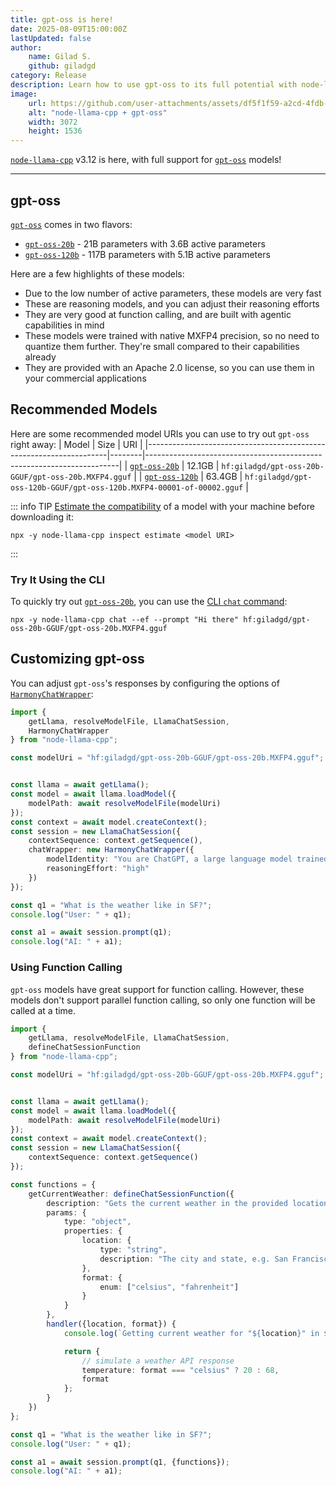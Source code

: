 ```yaml
---
title: gpt-oss is here!
date: 2025-08-09T15:00:00Z
lastUpdated: false
author:
    name: Gilad S.
    github: giladgd
category: Release
description: Learn how to use gpt-oss to its full potential with node-llama-cpp
image:
    url: https://github.com/user-attachments/assets/df5f1f59-a2cd-4fdb-b60c-3214f4a1584b
    alt: "node-llama-cpp + gpt-oss"
    width: 3072
    height: 1536
---
```

[`node-llama-cpp`](https://node-llama-cpp.withcat.ai) v3.12 is here, with full support for [`gpt-oss`](https://huggingface.co/openai/gpt-oss-20b) models!

---

## gpt-oss
[`gpt-oss`](https://huggingface.co/openai/gpt-oss-20b) comes in two flavors:
* [`gpt-oss-20b`](https://huggingface.co/openai/gpt-oss-20b) - 21B parameters with 3.6B active parameters
* [`gpt-oss-120b`](https://huggingface.co/openai/gpt-oss-120b) - 117B parameters with 5.1B active parameters

Here are a few highlights of these models:
* Due to the low number of active parameters, these models are very fast
* These are reasoning models, and you can adjust their reasoning efforts
* They are very good at function calling, and are built with agentic capabilities in mind
* These models were trained with native MXFP4 precision, so no need to quantize them further.
  They're small compared to their capabilities already
* They are provided with an Apache 2.0 license, so you can use them in your commercial applications


## Recommended Models
Here are some recommended model URIs you can use to try out `gpt-oss` right away:
| Model                                                              | Size   | URI                                                                   |
|--------------------------------------------------------------------|--------|-----------------------------------------------------------------------|
| [`gpt-oss-20b`](https://huggingface.co/giladgd/gpt-oss-20b-GGUF)   | 12.1GB | `hf:giladgd/gpt-oss-20b-GGUF/gpt-oss-20b.MXFP4.gguf`                  |
| [`gpt-oss-120b`](https://huggingface.co/giladgd/gpt-oss-120b-GGUF) | 63.4GB | `hf:giladgd/gpt-oss-120b-GGUF/gpt-oss-120b.MXFP4-00001-of-00002.gguf` |

::: info TIP
[Estimate the compatibility](../cli/inspect/estimate.md) of a model with your machine before downloading it:
```shell
npx -y node-llama-cpp inspect estimate <model URI>
```
:::


### Try It Using the CLI
To quickly try out [`gpt-oss-20b`](https://huggingface.co/giladgd/gpt-oss-20b-GGUF), you can use the [CLI `chat` command](../cli/chat.md):

```shell
npx -y node-llama-cpp chat --ef --prompt "Hi there" hf:giladgd/gpt-oss-20b-GGUF/gpt-oss-20b.MXFP4.gguf
```


## Customizing gpt-oss
You can adjust `gpt-oss`'s responses by configuring the options of [`HarmonyChatWrapper`](../api/classes/HarmonyChatWrapper.md):
```typescript
import {
    getLlama, resolveModelFile, LlamaChatSession,
    HarmonyChatWrapper
} from "node-llama-cpp";

const modelUri = "hf:giladgd/gpt-oss-20b-GGUF/gpt-oss-20b.MXFP4.gguf";


const llama = await getLlama();
const model = await llama.loadModel({
    modelPath: await resolveModelFile(modelUri)
});
const context = await model.createContext();
const session = new LlamaChatSession({
    contextSequence: context.getSequence(),
    chatWrapper: new HarmonyChatWrapper({
        modelIdentity: "You are ChatGPT, a large language model trained by OpenAI.",
        reasoningEffort: "high"
    })
});

const q1 = "What is the weather like in SF?";
console.log("User: " + q1);

const a1 = await session.prompt(q1);
console.log("AI: " + a1);
```

### Using Function Calling
`gpt-oss` models have great support for function calling.
However, these models don't support parallel function calling, so only one function will be called at a time.

```typescript
import {
    getLlama, resolveModelFile, LlamaChatSession,
    defineChatSessionFunction
} from "node-llama-cpp";

const modelUri = "hf:giladgd/gpt-oss-20b-GGUF/gpt-oss-20b.MXFP4.gguf";


const llama = await getLlama();
const model = await llama.loadModel({
    modelPath: await resolveModelFile(modelUri)
});
const context = await model.createContext();
const session = new LlamaChatSession({
    contextSequence: context.getSequence()
});

const functions = {
    getCurrentWeather: defineChatSessionFunction({
        description: "Gets the current weather in the provided location.",
        params: {
            type: "object",
            properties: {
                location: {
                    type: "string",
                    description: "The city and state, e.g. San Francisco, CA"
                },
                format: {
                    enum: ["celsius", "fahrenheit"]
                }
            }
        },
        handler({location, format}) {
            console.log(`Getting current weather for "${location}" in ${format}`);

            return {
                // simulate a weather API response
                temperature: format === "celsius" ? 20 : 68,
                format
            };
        }
    })
};

const q1 = "What is the weather like in SF?";
console.log("User: " + q1);

const a1 = await session.prompt(q1, {functions});
console.log("AI: " + a1);
```
